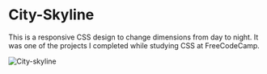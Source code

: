 # City-Skyline
 This is a responsive CSS design to change dimensions from day to night. It was one of the projects I completed while studying CSS at FreeCodeCamp.

![City-skyline](https://user-images.githubusercontent.com/108688592/230715110-ac445d0d-78b4-4c3a-979f-beb0e78b6598.gif)
